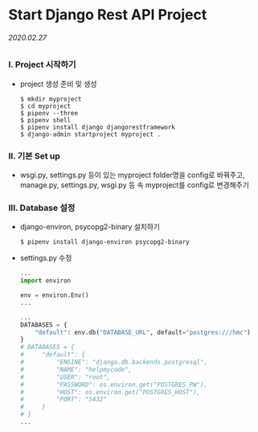 # Start Django Rest API Project

###### 2020.02.27

### I. Project 시작하기
- project 생성 준비 및 생성
    ```shell
    $ mkdir myproject
    $ cd myproject
    $ pipenv --three
    $ pipenv shell
    $ pipenv install django djangorestframework
    $ django-admin startproject myproject .
    ```

### II. 기본 Set up
- wsgi.py, settings.py 등이 있는 myproject folder명을 config로 바꿔주고, manage.py, settings.py, wsgi.py 등 속 myproject를 config로 변경해주기

### III. Database 설정
- django-environ, psycopg2-binary 설치하기
    ```shell
    $ pipenv install django-environ psycopg2-binary
    ```

- settings.py 수정
    ```python
    ...
    import environ

    env = environ.Env()
    ...

    ...
    DATABASES = {
        "default": env.db("DATABASE_URL", default="postgres:///hmc")
    }
    # DATABASES = {
    #     "default": {
    #         "ENGINE": "django.db.backends.postgresql",
    #         "NAME": "helpmycode",
    #         "USER": "root",
    #         "PASSWORD": os.environ.get("POSTGRES_PW"),
    #         "HOST": os.environ.get("POSTGRES_HOST"),
    #         "PORT": "5432"
    #     }
    # }
    ...
    ```